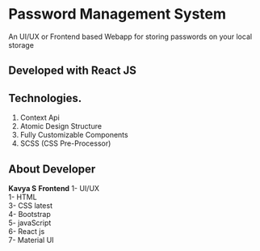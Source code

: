 
# Password Management System

An UI/UX or Frontend based Webapp for storing passwords on your local storage

## Developed with React JS  

## Technologies.
1. Context Api 
2. Atomic Design Structure
3. Fully Customizable Components
4. SCSS (CSS Pre-Processor)

## About Developer

**Kavya S**
**Frontend**
1- UI/UX\
1- HTML\
3- CSS latest\
4- Bootstrap\
5- javaScript\
6- React js\
7- Material UI

